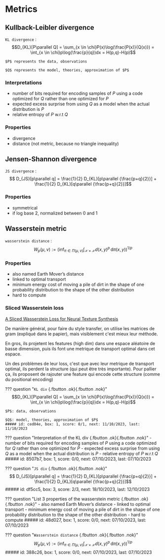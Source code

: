 # Metrics

## Kullback-Leibler divergence
`KL divergence`
: $$D_{KL}[P\parallel Q] = \sum_{x \in \chi}P(x)\log(\frac{P(x)}{Q(x)}) = \int_{x \in \chi}p\log(\frac{p}{q})dx = H(p,q)-H(p)$$

    $P$ represents the data, observations

    $Q$ represents the model, theories, approximation of $P$

### Interpretations

- number of bits required for encoding samples of $P$ using a code optimized for $Q$ rather than one optimized for $P$
- expected excess surprise from using $Q$ as a model when the actual distribution is $P$
- relative entropy of $P$ w.r.t $Q$

### Properties

- divergence
- distance (not metric, because no triangle inequality)

## Jensen-Shannon divergence
`JS divergence`
: $$ D_{JS}[p\parallel q] = \frac{1}{2} D_{KL}[p\parallel {\frac{p+q}{2}}] + \frac{1}{2} D_{KL}[q\parallel {\frac{p+q}{2}}]$$

### Properties

- symmetrical
- if log base 2, normalized between 0 and 1

## Wasserstein metric
`wasserstein distance`
: $$W_p(\mu, \nu) := \left( \inf_{\pi \in \Pi(\mu, \nu)} \int_{\mathcal{X} \times \mathcal{X}} d(x, y)^p \, \mathrm{d}\pi(x, y) \right)^{1/p}$$

### Properties
- also named Earth Mover’s distance
- linked to optimal transport
- minimum energy cost of moving a pile of dirt in the shape of one probability distribution to the shape of the other distribution
- hard to compute

### Sliced Wasserstein loss

[A Sliced Wasserstein Loss for Neural Texture Synthesis](https://arxiv.org/pdf/2006.07229.pdf)

De manière général, pour faire du style transfer, on utilise les matrices de gram (expliqué dans le papier), mais visiblement c'est mieux leur méthode.

En gros, ils projetent les features (high dim) dans une espace aléatoire de basse dimension, puis ils font une metrique de transport optimal dans cet espace.

Un des problèmes de leur loss, c'est que avec leur metrique de transport optimal, ils perdent la structure (qui peut être très importante). Pour pallier ça, ils proposent de rajouter une feature qui encode cette structure (comme du positional encoding)

??? question "`KL div` [](){.fbutton .ok}[](){.fbutton .nok}"
    $$D_{KL}[P\parallel Q] = \sum_{x \in \chi}P(x)\log(\frac{P(x)}{Q(x)}) = \int_{x \in \chi}p\log(\frac{p}{q})dx = H(p,q)-H(p)$$

    $P$: data, observations

    $Q$: model, theories, approximation of $P$
    ##### id: ced04e, box: 1, score: 0/1, next: 11/10/2023, last: 11/10/2023

??? question "Interpretation of the KL div [](){.fbutton .ok}[](){.fbutton .nok}"
    - number of bits required for encoding samples of $P$ using a code optimized for $Q$ rather than one optimized for $P$
    - expected excess surprise from using $Q$ as a model when the actual distribution is $P$
    - relative entropy of $P$ w.r.t $Q$
    ##### id: 8507b7, box: 1, score: 0/0, next: 07/10/2023, last: 07/10/2023

??? question "`JS div` [](){.fbutton .ok}[](){.fbutton .nok}"
    $$ D_{JS}[p\parallel q] = \frac{1}{2} D_{KL}[p\parallel {\frac{p+q}{2}}] + \frac{1}{2} D_{KL}[q\parallel {\frac{p+q}{2}}]$$
    ##### id: df5cc5, box: 3, score: 2/3, next: 18/10/2023, last: 12/10/2023

??? question "List 3 properties of the wasserstein metric [](){.fbutton .ok}[](){.fbutton .nok}"
    - also named Earth Mover’s distance
    - linked to optimal transport
    - minimum energy cost of moving a pile of dirt in the shape of one probability distribution to the shape of the other distribution
    - hard to compute
    ##### id: 48d027, box: 1, score: 0/0, next: 07/10/2023, last: 07/10/2023

??? question "`Wasserstein distance` [](){.fbutton .ok}[](){.fbutton .nok}"
    $$W_p(\mu, \nu) := \left( \inf_{\pi \in \Pi(\mu, \nu)} \int_{\mathcal{X} \times \mathcal{X}} d(x, y)^p \, \mathrm{d}\pi(x, y) \right)^{1/p}$$
    ##### id: 388c26, box: 1, score: 0/0, next: 07/10/2023, last: 07/10/2023